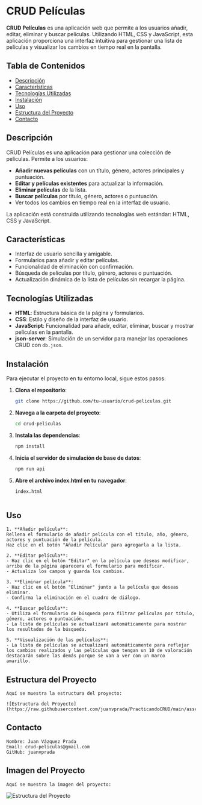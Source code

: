 # CRUD Películas

**CRUD Películas** es una aplicación web que permite a los usuarios añadir, editar, eliminar y buscar películas. Utilizando HTML, CSS y JavaScript, esta aplicación proporciona una interfaz intuitiva para gestionar una lista de películas y visualizar los cambios en tiempo real en la pantalla.

## Tabla de Contenidos

- [Descripción](#descripción)
- [Características](#características)
- [Tecnologías Utilizadas](#tecnologías-utilizadas)
- [Instalación](#instalación)
- [Uso](#uso)
- [Estructura del Proyecto](#estructura-del-proyecto)
- [Contacto](#contacto)

## Descripción

CRUD Películas es una aplicación para gestionar una colección de películas. Permite a los usuarios:

- **Añadir nuevas películas** con un título, género, actores principales y puntuación.
- **Editar y películas existentes** para actualizar la información.
- **Eliminar películas** de la lista.
- **Buscar películas** por título, género, actores o puntuación.
- Ver todos los cambios en tiempo real en la interfaz de usuario.

La aplicación está construida utilizando tecnologías web estándar: HTML, CSS y JavaScript.

## Características

- Interfaz de usuario sencilla y amigable.
- Formularios para añadir y editar películas.
- Funcionalidad de eliminación con confirmación.
- Búsqueda de películas por título, género, actores o puntuación.
- Actualización dinámica de la lista de películas sin recargar la página.

## Tecnologías Utilizadas

- **HTML**: Estructura básica de la página y formularios.
- **CSS**: Estilo y diseño de la interfaz de usuario.
- **JavaScript**: Funcionalidad para añadir, editar, eliminar, buscar y mostrar películas en la pantalla.
- **json-server**: Simulación de un servidor para manejar las operaciones CRUD con `db.json`.

## Instalación

Para ejecutar el proyecto en tu entorno local, sigue estos pasos:

1. **Clona el repositorio**:
   ```bash
   git clone https://github.com/tu-usuario/crud-peliculas.git

2. **Navega a la carpeta del proyecto**:
   ```bash
   cd crud-peliculas

3. **Instala las dependencias**:
    ```bash
    npm install

4. **Inicia el servidor de simulación de base de datos**:
    ```bash
    npm run api

5. **Abre el archivo index.html en tu navegador**:
    ```bash
    index.html



## Uso

    1. **Añadir película**:
    Rellena el formulario de añadir película con el título, año, género, actores y puntuación de la película.
    Haz clic en el botón "Añadir Película" para agregarla a la lista.

    2. **Editar película**:
    - Haz clic en el botón "Editar" en la película que deseas modificar, arriba de la página aparecera el formulario para modificar.
    - Actualiza los campos y guarda los cambios.

    3. **Eliminar película**:
    - Haz clic en el botón "Eliminar" junto a la película que deseas eliminar.
    - Confirma la eliminación en el cuadro de diálogo.

    4. **Buscar película**:
    - Utiliza el formulario de búsqueda para filtrar películas por título, género, actores o puntuación.
    - La lista de películas se actualizará automáticamente para mostrar los resultados de la búsqueda.

    5. **Visualización de las películas**:
    - La lista de películas se actualizará automáticamente para reflejar los cambios realizados y las películas que tengan un 10 de valoración destacarán sobre las demás porque se van a ver con un marco
    amarillo.

## Estructura del Proyecto
    Aquí se muestra la estructura del proyecto:

    ![Estructura del Proyecto](https://raw.githubusercontent.com/juanvprada/PracticandoCRUD/main/assets/images/Estructura.JPG)

## Contacto

    Nombre: Juan Vázquez Prada
    Email: crud-peliculas@gmail.com
    GitHub: juanvprada


## Imagen del Proyecto
    Aquí se muestra la imagen del proyecto:

   ![Estructura del Proyecto](https://raw.githubusercontent.com/juanvprada/PracticandoCRUD/dev/assets/images/Pantallazo.JPG)



